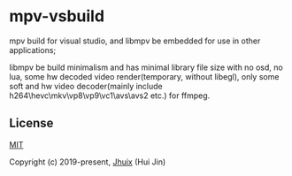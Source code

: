 # mpv-vsbuild
mpv build for visual studio, and libmpv be embedded for use in other applications;

libmpv be build minimalism and has minimal library file size with no osd, no lua, some hw decoded video render(temporary, without libegl), only some soft and hw video decoder(mainly include h264\hevc\mkv\vp8\vp9\vc1\avs\avs2 etc.) for ffmpeg.

## License

[MIT](http://opensource.org/licenses/MIT)

Copyright (c) 2019-present, [Jhuix](mailto:jhuix0117@gmail.com) (Hui Jin)
